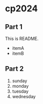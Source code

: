 # cp2024

## Part 1
This is README.
- itemA
- itemB 

## Part 2
1. sunday
1. monday
1. tuesday
1. wednesday
